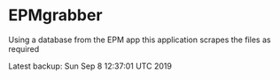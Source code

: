 # EPMgrabber
Using a database from the EPM app this application scrapes the files as required


Latest backup: Sun Sep 8 12:37:01 UTC 2019
